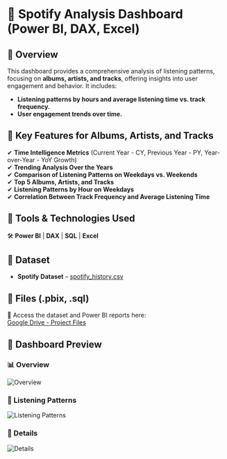 # 🚀 Spotify Analysis Dashboard (Power BI, DAX, Excel)

## 🔹 Overview  
This dashboard provides a comprehensive analysis of listening patterns, focusing on **albums, artists, and tracks**, offering insights into user engagement and behavior. It includes:  
- **Listening patterns by hours and average listening time vs. track frequency.**  
- **User engagement trends over time.**  

## 🔹 Key Features for Albums, Artists, and Tracks  

✔ **Time Intelligence Metrics** (Current Year - CY, Previous Year - PY, Year-over-Year - YoY Growth)  
✔ **Trending Analysis Over the Years**  
✔ **Comparison of Listening Patterns on Weekdays vs. Weekends**  
✔ **Top 5 Albums, Artists, and Tracks**  
✔ **Listening Patterns by Hour on Weekdays**  
✔ **Correlation Between Track Frequency and Average Listening Time**  

## 🔹 Tools & Technologies Used  
🛠 **Power BI** | **DAX** | **SQL** | **Excel**  

## 📂 Dataset  
- **Spotify Dataset** – [spotify_history.csv](https://github.com/user-attachments/files/19580111/spotify_history.csv)  

## 🔹 Files (.pbix, .sql)  
📂 Access the dataset and Power BI reports here:  
[Google Drive - Project Files](https://drive.google.com/drive/folders/1q843To6-IBSCowbXIeeNAwfAHOynBj2W?usp=sharing)  

## 📸 Dashboard Preview  

### 📊 Overview  
![Overview](https://github.com/user-attachments/assets/fd721d30-6937-4783-8bd1-3a3d2f2cb51f)  

### 🔎 Listening Patterns  
![Listening Patterns](https://github.com/user-attachments/assets/24f4da06-ddd8-4159-ac31-264a474faf88)  

### 🔎 Details  
![Details](https://github.com/user-attachments/assets/306df40f-c604-44a3-862d-8546ec17f63b)  
